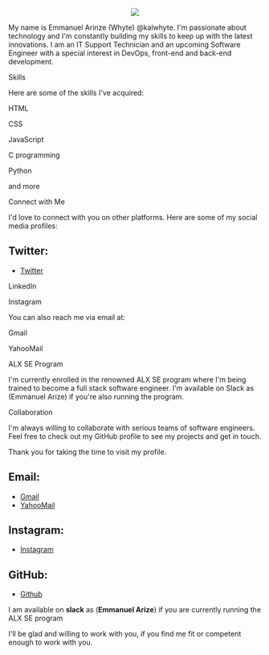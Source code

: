 <!-- markdownlint-disable MD033 MD041 -->

<p align="center">

  <img src="https://readme-typing-svg.herokuapp.com/?lines=Welcome+to+my+GitHub+profile!;I'm+Emmanuel+Arinze,+an+IT+Support+Technician+and+upcoming+Software+Engineer.;I'm+interested+in+solving+problems+and+changing+the+world+through+software+engineering.;I'm+currently+being+trained+to+become+a+full+stack+software+engineer+in+the+renowned+ALX+SE+program.&center=true&width=380&height=50&color=546e7a&vCenter=true&font=Fira%20Code&fontSize=30"/>

</p>

<!-- markdownlint-enable MD033 -->

My name is Emmanuel Arinze (Whyte) @kalwhyte. I'm passionate about technology and I'm constantly building my skills to keep up with the latest innovations. I am an IT Support Technician and an upcoming Software Engineer with a special interest in DevOps, front-end and back-end development.

Skills

Here are some of the skills I've acquired:

HTML

CSS

JavaScript

C programming

Python

and more

Connect with Me

I'd love to connect with you on other platforms. Here are some of my social media profiles:

## Twitter:

- [Twitter](https://twitter.com/kalwhyte)

LinkedIn

Instagram

You can also reach me via email at:

Gmail

YahooMail

ALX SE Program

I'm currently enrolled in the renowned ALX SE program where I'm being trained to become a full stack software engineer. I'm available on Slack as (Emmanuel Arize) if you're also running the program.

Collaboration

I'm always willing to collaborate with serious teams of software engineers. Feel free to check out my GitHub profile to see my projects and get in touch.

Thank you for taking the time to visit my profile.




## Email:
- [Gmail](mailto:superkalel55@gmail.com)
- [YahooMail](mailto:superkalel55@yahoo.com)



## 
## Instagram:
- [Instagram](https://instagram.com/kal_whyte)

## GitHub:
- [Github](https://github.com/kalwhyte)

I am available on **slack** as (**Emmanuel Arize**) if you are currently running the ALX SE program

I'll be glad and willing to work with you, if you find me fit or competent enough to work with you.

<!---
You can click the Preview link to take a look at your changes.
--->
